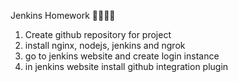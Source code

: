 Jenkins Homework :sushi::cheese::bacon::lollipop:
1) Create github repository for project
2) install nginx, nodejs, jenkins and ngrok
3) go to jenkins website and create login instance
4) in jenkins website install github integration plugin
